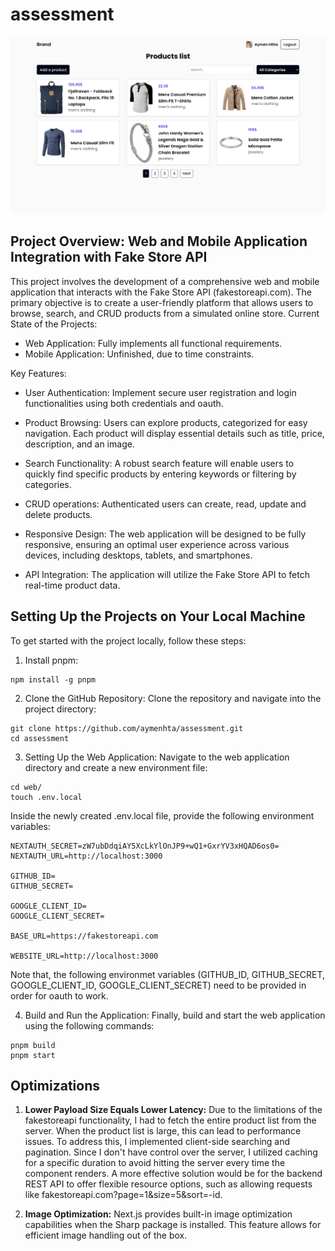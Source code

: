 # assessment

![products page](assets/Screenshot1.png)

## Project Overview: Web and Mobile Application Integration with Fake Store API

This project involves the development of a comprehensive web and mobile application that  interacts with the Fake Store API (fakestoreapi.com). The primary objective is to create a user-friendly platform that allows users to browse, search, and CRUD products from a simulated online store.
Current State of the Projects:

- Web Application: Fully implements all functional requirements.
- Mobile Application: Unfinished, due to time constraints.

Key Features:

- User Authentication: Implement secure user registration and login functionalities using both credentials and oauth.

- Product Browsing: Users can explore products, categorized for easy navigation. Each product will display essential details such as title, price, description, and an image.

- Search Functionality: A robust search feature will enable users to quickly find specific products by entering keywords or filtering by categories.

- CRUD operations: Authenticated users can create, read, update and delete products.

- Responsive Design: The web application will be designed to be fully responsive, ensuring an optimal user experience across various devices, including desktops, tablets, and smartphones.

- API Integration: The application will utilize the Fake Store API to fetch real-time product data.

## Setting Up the Projects on Your Local Machine

To get started with the project locally, follow these steps:

1. Install pnpm:

```shell
npm install -g pnpm
```

2. Clone the GitHub Repository: Clone the repository and navigate into the project directory:

```shell
git clone https://github.com/aymenhta/assessment.git
cd assessment
```

3. Setting Up the Web Application: Navigate to the web application directory and create a new environment file:

```shell
cd web/
touch .env.local
```

Inside the newly created .env.local file, provide the following environment variables:

```text
NEXTAUTH_SECRET=zW7ubDdqiAY5XcLkYlOnJP9+wQ1+GxrYV3xHQAD6os0=
NEXTAUTH_URL=http://localhost:3000

GITHUB_ID=
GITHUB_SECRET=

GOOGLE_CLIENT_ID=
GOOGLE_CLIENT_SECRET=

BASE_URL=https://fakestoreapi.com

WEBSITE_URL=http://localhost:3000
```

Note that, the following environmet variables (GITHUB_ID, GITHUB_SECRET, GOOGLE_CLIENT_ID, GOOGLE_CLIENT_SECRET) need to be provided in order for oauth to work.

4. Build and Run the Application:
Finally, build and start the web application using the following commands:

```shell
pnpm build
pnpm start
```

## Optimizations

1. **Lower Payload Size Equals Lower Latency:** Due to the limitations of the fakestoreapi functionality, I had to fetch the entire product list from the server. When the product list is large, this can lead to performance issues. To address this, I implemented client-side searching and pagination. Since I don't have control over the server, I utilized caching for a specific duration to avoid hitting the server every time the component renders. A more effective solution would be for the backend REST API to offer flexible resource options, such as allowing requests like fakestoreapi.com?page=1&size=5&sort=-id.

2. **Image Optimization:** Next.js provides built-in image optimization capabilities when the Sharp package is installed. This feature allows for efficient image handling out of the box.
